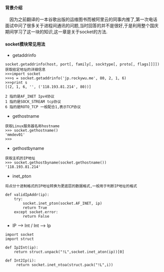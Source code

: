 #### 背景介绍

&emsp;因为之前翻译的一本谷歌出版的运维图书而被阿里云的同事内推了,第一次电话面试中问了很多关于进程间通讯的问题,当时回答的并不是很好,于是利用整个国庆期间学习了这一块的知识,这一章是关于socket的方法.

#### socket模块常见用法

* getaddrinfo

```
socket.getaddrinfo(host, port[, family[, socktype[, proto[, flags]]]])
获取给定地址的详细信息
>>>import socket
>>>s = socket.getaddrinfo('jp.rockywu.me', 80, 2, 1, 6)
>>>print s
[(2, 1, 6, '', ('118.193.81.214', 80))]

2 指的是AF_INET Ipv4协议
1 指的是SOCK_STREAM tcp协议
6 指的是ROTO_TCP 一般配合1,表示TCP协议

```

* gethostname

```
获取Linux服务器名称hostname
>>> socket.gethostname()
'mmdev01'
>>>
```

* gethostbyname

```
获取主机的IP地址
>>> socket.gethostbyname(socket.gethostname())
'118.193.81.214'
```

* inet_pton

```
将点分十进制格式的IP地址转换为更底层的数据格式,一般用于判断IP地址的格式

def validIpAddr(ip):
    try:
        socket.inet_pton(socket.AF_INET, ip)
        return True
    except socket.error:
        return False
```

* IP --> Int / Int --> Ip

```
import socket
import struct

def Ip2Int(ip):
    return struct.unpack("!L",socket.inet_aton(ip))[0]

def Int2Ip(i):
     return socket.inet_ntoa(struct.pack("!L",i))

```



